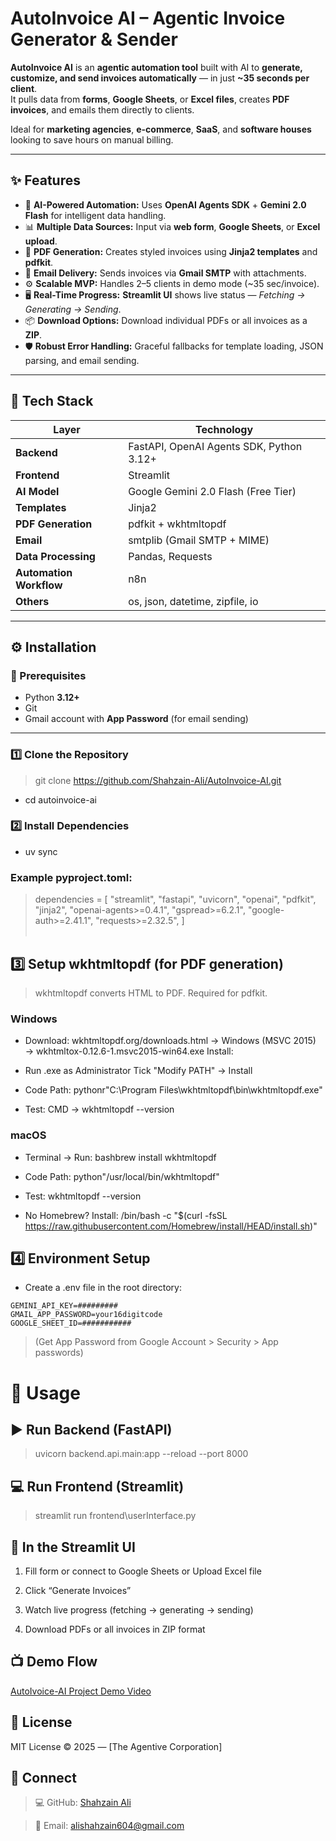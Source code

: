 # AutoInvoice AI – Agentic Invoice Generator & Sender

**AutoInvoice AI** is an **agentic automation tool** built with AI to **generate, customize, and send invoices automatically** — in just **~35 seconds per client**.  
It pulls data from **forms**, **Google Sheets**, or **Excel files**, creates **PDF invoices**, and emails them directly to clients.  

Ideal for **marketing agencies**, **e-commerce**, **SaaS**, and **software houses** looking to save hours on manual billing.

---

## ✨ Features

- 🧠 **AI-Powered Automation:** Uses **OpenAI Agents SDK** + **Gemini 2.0 Flash** for intelligent data handling.  
- 📊 **Multiple Data Sources:** Input via **web form**, **Google Sheets**, or **Excel upload**.  
- 🧾 **PDF Generation:** Creates styled invoices using **Jinja2 templates** and **pdfkit**.  
- 📧 **Email Delivery:** Sends invoices via **Gmail SMTP** with attachments.  
- ⚙️ **Scalable MVP:** Handles 2–5 clients in demo mode (~35 sec/invoice).  
- 🖥️ **Real-Time Progress:** **Streamlit UI** shows live status — *Fetching → Generating → Sending*.  
- 📦 **Download Options:** Download individual PDFs or all invoices as a **ZIP**.  
- 🛡️ **Robust Error Handling:** Graceful fallbacks for template loading, JSON parsing, and email sending.

---

## 🧰 Tech Stack

| Layer | Technology |
|-------|-------------|
| **Backend** | FastAPI, OpenAI Agents SDK, Python 3.12+ |
| **Frontend** | Streamlit |
| **AI Model** | Google Gemini 2.0 Flash (Free Tier) |
| **Templates** | Jinja2 |
| **PDF Generation** | pdfkit + wkhtmltopdf |
| **Email** | smtplib (Gmail SMTP + MIME) |
| **Data Processing** | Pandas, Requests |
| **Automation Workflow** | n8n |
| **Others** | os, json, datetime, zipfile, io |

---

## ⚙️ Installation

### 🧾 Prerequisites
- Python **3.12+**
- Git
- Gmail account with **App Password** (for email sending)

---

### 1️⃣ Clone the Repository

> git clone https://github.com/Shahzain-Ali/AutoInvoice-AI.git

- cd autoinvoice-ai

### 2️⃣ Install Dependencies
- uv sync

### Example pyproject.toml:

> dependencies = [
    "streamlit",
    "fastapi",
    "uvicorn",
    "openai",
    "pdfkit",
    "jinja2",
    "openai-agents>=0.4.1",
    "gspread>=6.2.1",
    "google-auth>=2.41.1",
    "requests>=2.32.5",
]
<br><br>


## 3️⃣ Setup wkhtmltopdf (for PDF generation)
> wkhtmltopdf converts HTML to PDF. Required for pdfkit.

### Windows 

- Download: wkhtmltopdf.org/downloads.html
→ Windows (MSVC 2015) → wkhtmltox-0.12.6-1.msvc2015-win64.exe
Install:

- Run .exe as Administrator
Tick "Modify PATH" → Install


- Code Path:
pythonr"C:\Program Files\wkhtmltopdf\bin\wkhtmltopdf.exe"

- Test: CMD → wkhtmltopdf --version


### macOS 

- Terminal → Run:
bashbrew install wkhtmltopdf

- Code Path:
python"/usr/local/bin/wkhtmltopdf"

- Test: wkhtmltopdf --version

- No Homebrew? Install: /bin/bash -c "$(curl -fsSL https://raw.githubusercontent.com/Homebrew/install/HEAD/install.sh)"

## 4️⃣ Environment Setup

- Create a .env file in the root directory:
```
GEMINI_API_KEY=#########
GMAIL_APP_PASSWORD=your16digitcode
GOOGLE_SHEET_ID=###########
```
> (Get App Password from Google Account > Security > App passwords)

# 🚦 Usage
## ▶️ Run Backend (FastAPI)
> uvicorn backend.api.main:app --reload --port 8000

## 💻 Run Frontend (Streamlit)
> streamlit run frontend\userInterface.py

## 🧩 In the Streamlit UI

1) Fill form or connect to Google Sheets or Upload Excel file 

2) Click “Generate Invoices”

3) Watch live progress (fetching → generating → sending)

4) Download PDFs or all invoices in ZIP format

## 📺 Demo Flow
[AutoIvoice-AI Project Demo Video]()

## 📜 License

MIT License © 2025 — [The Agentive Corporation]

## 💬 Connect

> 💻 GitHub: [Shahzain Ali](https://github.com/Shahzain-Ali)

> 📧 Email: alishahzain604@gmail.com